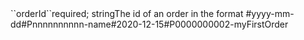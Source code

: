 <tr><td>``orderId``</td><td>required; string</td><td>The id of an order in the format #yyyy-mm-dd#Pnnnnnnnnnn-name</td><td>#2020-12-15#P0000000002-myFirstOrder</td><td></td></tr>

